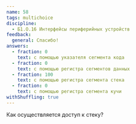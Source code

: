 ```yaml
---
name: 58
tags: multichoice
discipline:
  - Б1.О.16 Интерфейсы периферийных устройств
feedback:
  general: Спасибо!
answers:
  - fraction: 0
    text: с помощью указателя сегмента кода
  - fraction: 0
    text: с помощью регистра сегментов данных
  - fraction: 100
    text: с помощью регистра сегмента стека
  - fraction: 0
    text: с помощью регистра сегмента кучи
withShuffling: true
---
```


Как осуществляется доступ к стеку?